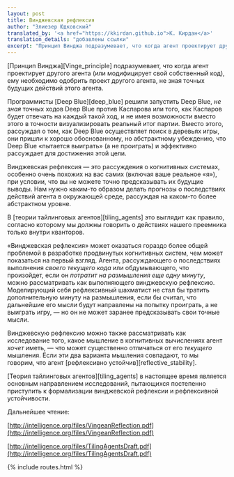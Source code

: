 ```yaml
---
layout: post
title: Винджевская рефлексия
author: "Элиезер Юдковский"
translated_by: '<a href="https://kkirdan.github.io">К. Кирдан</a>'
translation_details: "добавлены ссылки"
excerpt: "Принцип Винджа подразумевает, что когда агент проектирует другого агента (или модифицирует свой собственный код), ему необходимо одобрить проект другого агента, не зная точных будущих действий этого агента."
---
```

[Принцип Винджа][Vinge_principle] подразумевает, что когда агент проектирует другого агента (или модифицирует свой собственный код), ему необходимо одобрить проект другого агента, не зная точных будущих действий этого агента.

Программисты [Deep Blue][deep_blue] решили запустить Deep Blue, _не зная_ точных ходов Deep Blue против Каспарова или того, как Каспаров будет отвечать на каждый такой ход, и не имея возможности вместо этого в точности визуализировать реальный итог партии. Вместо этого, рассуждая о том, как Deep Blue осуществляет поиск в деревьях игры, они пришли к хорошо обоснованному, но абстрактному убеждению, что Deep Blue «пытается выиграть» (а не проиграть) и эффективно рассуждает для достижения этой цели.

Винджевская рефлексия — это рассуждения о когнитивных системах, особенно очень похожих на вас самих (включая ваше реальное «я»), при условии, что вы не можете точно предсказывать их будущие выводы. Нам нужно каким-то образом делать прогнозы о последствиях действий агента в окружающей среде, рассуждая на каком-то более абстрактном уровне.

В [теории тайлинговых агентов][tiling_agents] это выглядит как правило, согласно которому мы должны говорить о действиях нашего преемника только внутри кванторов.

«Винджевская рефлексия» может оказаться гораздо более общей проблемой в разработке продвинутых когнитивных систем, чем может показаться на первый взгляд. Агента, рассуждающего о последствиях выполнения _своего текущего кода_ или обдумывающего, что произойдет, если он _потратит на размышления еще одну минуту_, можно рассматривать как выполняющего винджевскую рефлексию. Моделирующий себя рефлексивный шахматист не стал бы тратить дополнительную минуту на размышления, если бы считал, что дальнейшие его мысли будут направлены на попытку проиграть, а не выиграть игру, — но он не может заранее предсказывать свои точные мысли.

Винджевскую рефлексию можно также рассматривать как исследование того, какое мышление в когнитивных вычислениях агент _хочет_ иметь, — что может существенно отличаться от его _текущего_ мышления. Если эти два варианта мышления совпадают, то мы говорим, что агент [рефлексивно устойчив][reflective_stability].

[Теория тайлинговых агентов][tiling_agents] в настоящее время является основным направлением исследований, пытающихся постепенно приступить к формализации винджевской рефлексии и рефлексивной устойчивости.

Дальнейшее чтение:

[http://intelligence.org/files/VingeanReflection.pdf](http://intelligence.org/files/VingeanReflection.pdf)

[http://intelligence.org/files/TilingAgentsDraft.pdf](http://intelligence.org/files/TilingAgentsDraft.pdf)

{% include routes.html %}
